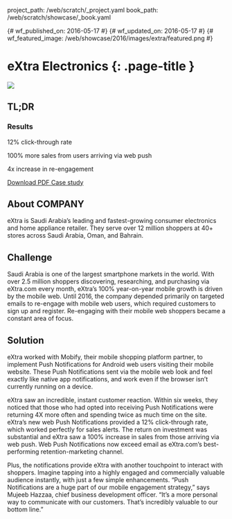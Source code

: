 project_path: /web/scratch/_project.yaml
book_path: /web/scratch/showcase/_book.yaml

{# wf_published_on: 2016-05-17 #}
{# wf_updated_on: 2016-05-17 #}
{# wf_featured_image: /web/showcase/2016/images/extra/featured.png #}

<link rel="stylesheet" type="text/css" href="/web/scratch/showcase/showcase.css">

# eXtra Electronics {: .page-title }

<img src="/web/showcase/2016/images/extra/extra_framed.gif" class="attempt-right">

## TL;DR



### Results

<span class="compare-yes"></span> 12% click-through rate

<span class="compare-yes"></span> 100% more sales from users arriving via web push

<span class="compare-yes"></span> 4x increase in re-engagement

<a class="button button-primary" href="/web/showcase/2016/pdfs/FILE.pdf">
  Download PDF Case study
</a>

## About COMPANY

eXtra is Saudi Arabia’s leading and fastest-growing consumer electronics
and home appliance retailer. They serve over 12 million shoppers at 40+
stores across Saudi Arabia, Oman, and Bahrain.

## Challenge

Saudi Arabia is one of the largest smartphone markets in the world. With over
2.5 million shoppers discovering, researching, and purchasing via eXtra.com every
month, eXtra’s 100% year-on-year mobile growth is driven by the mobile web.
Until 2016, the company depended primarily on targeted emails to re-engage with
mobile web users, which required customers to sign up and register. Re-engaging
with their mobile web shoppers became a constant area of focus.

## Solution

eXtra worked with Mobify, their mobile shopping platform partner, to implement
Push Notifications for Android web users visiting their mobile website. These
Push Notifications sent via the mobile web look and feel exactly like native app
notifications, and work even if the browser isn’t currently running on a device.

eXtra saw an incredible, instant customer reaction. Within six weeks, they noticed
that those who had opted into receiving Push Notifications were returning
4X more often and spending twice as much time on the site. eXtra’s new web
Push Notifications provided a 12% click-through rate, which worked perfectly for
sales alerts. The return on investment was substantial and eXtra saw a 100%
increase in sales from those arriving via web push. Web Push Notifications now
exceed email as eXtra.com’s best-performing retention-marketing channel.

Plus, the notifications provide eXtra with another touchpoint to interact with
shoppers. Imagine tapping into a highly engaged and commercially valuable
audience instantly, with just a few simple enhancements. “Push Notifications
are a huge part of our mobile engagement strategy,” says Mujeeb Hazzaa, chief
business development officer. “It’s a more personal way to communicate with our
customers. That’s incredibly valuable to our bottom line.”
